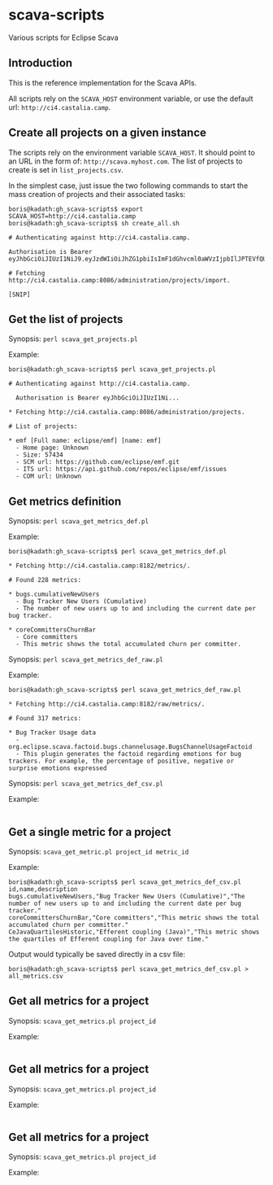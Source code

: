
# scava-scripts

Various scripts for Eclipse Scava

## Introduction

This is the reference implementation for the Scava APIs.

All scripts rely on the `SCAVA_HOST` environment variable, or use the default url: `http://ci4.castalia.camp`.

## Create all projects on a given instance

The scripts rely on the environment variable `SCAVA_HOST`. It should point to an URL in the form of: `http://scava.myhost.com`. The list of projects to create is set in `list_projects.csv`.

In the simplest case, just issue the two following commands to start the mass creation of projects and their associated tasks:

```
boris@kadath:gh_scava-scripts$ export SCAVA_HOST=http://ci4.castalia.camp
boris@kadath:gh_scava-scripts$ sh create_all.sh 

# Authenticating against http://ci4.castalia.camp.

Authorisation is Bearer eyJhbGciOiJIUzI1NiJ9.eyJzdWIiOiJhZG1pbiIsImF1dGhvcml0aWVzIjpbIlJPTEVfQURNSU4iLCJST0xFX1BST0pFQ1RfTUFOQUdFUiIsIlJPTEVfVVNFUiJdLCJpYXQiOjE1NzA5ODAyNTIsImV4cCI6MTU3MTA2NjY1Mn0.iZFm7EyqyY0OS5RvWvQHm5ZKOfAZg5YlMu0pKs_qOm4.

# Fetching http://ci4.castalia.camp:8086/administration/projects/import.

[SNIP]
```

## Get the list of projects

Synopsis:
`perl scava_get_projects.pl`

Example:
```
boris@kadath:gh_scava-scripts$ perl scava_get_projects.pl

# Authenticating against http://ci4.castalia.camp.

  Authorisation is Bearer eyJhbGciOiJIUzI1Ni...

* Fetching http://ci4.castalia.camp:8086/administration/projects.

# List of projects:

* emf [Full name: eclipse/emf] [name: emf]
  - Home page: Unknown
  - Size: 57434
  - SCM url: https://github.com/eclipse/emf.git
  - ITS url: https://api.github.com/repos/eclipse/emf/issues
  - COM url: Unknown
```

## Get metrics definition

Synopsis:
`perl scava_get_metrics_def.pl`

Example:
```
boris@kadath:gh_scava-scripts$ perl scava_get_metrics_def.pl

* Fetching http://ci4.castalia.camp:8182/metrics/.

# Found 228 metrics:

* bugs.cumulativeNewUsers
  - Bug Tracker New Users (Cumulative)
  - The number of new users up to and including the current date per bug tracker.

* coreCommittersChurnBar
  - Core committers
  - This metric shows the total accumulated churn per committer.
```

Synopsis:
`perl scava_get_metrics_def_raw.pl`

Example:
```
boris@kadath:gh_scava-scripts$ perl scava_get_metrics_def_raw.pl

* Fetching http://ci4.castalia.camp:8182/raw/metrics/.

# Found 317 metrics:

* Bug Tracker Usage data
  - org.eclipse.scava.factoid.bugs.channelusage.BugsChannelUsageFactoid
  - This plugin generates the factoid regarding emotions for bug trackers. For example, the percentage of positive, negative or surprise emotions expressed
```

Synopsis:
`perl scava_get_metrics_def_csv.pl`

Example:
```
```

## Get a single metric for a project

Synopsis:
`scava_get_metric.pl project_id metric_id`

Example:
```
boris@kadath:gh_scava-scripts$ perl scava_get_metrics_def_csv.pl
id,name,description
bugs.cumulativeNewUsers,"Bug Tracker New Users (Cumulative)","The number of new users up to and including the current date per bug tracker."
coreCommittersChurnBar,"Core committers","This metric shows the total accumulated churn per committer."
CeJavaQuartilesHistoric,"Efferent coupling (Java)","This metric shows the quartiles of Efferent coupling for Java over time."
```

Output would typically be saved directly in a csv file:
```
boris@kadath:gh_scava-scripts$ perl scava_get_metrics_def_csv.pl > all_metrics.csv
```

## Get all metrics for a project

Synopsis:
`scava_get_metrics.pl project_id`

Example:
```
```

## Get all metrics for a project

Synopsis:
`scava_get_metrics.pl project_id`

Example:
```
```

## Get all metrics for a project

Synopsis:
`scava_get_metrics.pl project_id`

Example:
```
```
